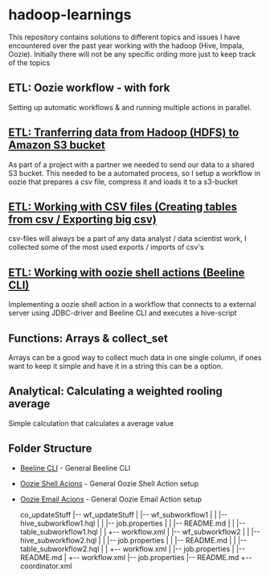 # hadoop-learnings

This repository contains solutions to different topics and issues I have encountered over the past year working with the hadoop (Hive, Impala, Oozie). Initially there will not be any specific ording more just to keep track of the topics


## ETL: Oozie workflow - with fork 

Setting up automatic workflows & and running multiple actions in parallel. 


## [ETL: Tranferring data from Hadoop (HDFS) to Amazon S3 bucket](https://github.com/nthulstrupp/hadoop-learnings/tree/master/ETL%20-%20Transferring%20data%20from%20Hadoop%20(HDFS)%20to%20Amazon%20S3%20bucket)

As part of a project with a partner we needed to send our data to a shared S3 bucket. This needed to be a automated process, so I setup a workflow in oozie that prepares a csv file, compress it and loads it to a s3-bucket

## [ETL: Working with CSV files (Creating tables from csv / Exporting big csv)](https://github.com/nthulstrupp/hadoop-learnings/tree/master/ETL%20-%20Working%20with%20CSV%20files%20-%20creating%20tables%20from%20csv)

csv-files will always be a part of any data analyst / data scientist work, I collected some of the most used exports / imports of csv's


## [ETL: Working with oozie shell actions (Beeline CLI)](https://github.com/nthulstrupp/hadoop-learnings/tree/master/ETL%20-%20Working%20with%20Oozie%20shell%20actions%20-%20Beeline%20CLI%20with%20Spark%20SQL)

Implementing a oozie shell action in a workflow that connects to a external server using JDBC-driver and Beeline CLI and executes a hive-script




## Functions: Arrays & collect_set

Arrays can be a good way to collect much data in one single column, if ones want to keep it simple and have it in a string 
this can be a option. 



## Analytical: Calculating a weighted rooling average

Simple calculation that calculates a average value 




## Folder Structure

* [Beeline CLI](https://cwiki.apache.org/confluence/display/Hive/HiveServer2+Clients#HiveServer2Clients-BeelineCommands) - General Beeline CLI

* [Oozie Shell Acions](https://oozie.apache.org/docs/4.1.0/DG_HiveActionExtension.html) - General Oozie Shell Action setup

* [Oozie Email Acions](https://oozie.apache.org/docs/3.1.3-incubating/DG_EmailActionExtension.html) - General Oozie Email Action setup





    co_updateStuff
    |-- wf_updateStuff
    |   |-- wf_subworkflow1
    |   |   |-- hive_subworkflow1.hql
    |   |   |-- job.properties
    |   |   |-- README.md
    |   |   |-- table_subworkflow1.hql
    |   |   +-- workflow.xml
    |   |-- wf_subworkflow2
    |   |   |-- hive_subworkflow2.hql
    |   |   |-- job.properties
    |   |   |-- README.md
    |   |   |-- table_subworkflow2.hql
    |   |   +-- workflow.xml
    |   |-- job.properties
    |   |-- README.md
    |   +-- workflow.xml
    |-- job.properties
    |-- README.md
    +-- coordinator.xml